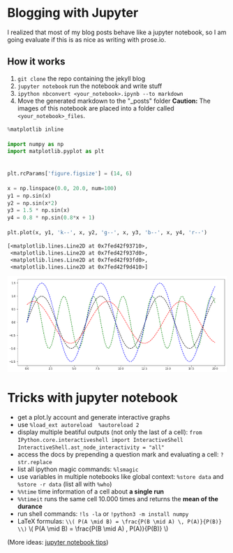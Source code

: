
# Blogging with Jupyter

I realized that most of my blog posts behave like a jupyter notebook, so I am going evaluate if this is as nice as writing with prose.io.

## How it works
1. `git clone` the repo containing the jekyll blog
2. `jupyter notebook` run the notebook and write stuff
3. `ipython nbconvert <your_notebook>.ipynb --to markdown`
4. Move the generated markdown to the "\_posts" folder **Caution:** The images of this notebook are placed into a folder called `<your_notebook>_files`. 


```python
%matplotlib inline

import numpy as np
import matplotlib.pyplot as plt


plt.rcParams['figure.figsize'] = (14, 6)

x = np.linspace(0.0, 20.0, num=100)
y1 = np.sin(x)
y2 = np.sin(x*2)
y3 = 1.5 * np.sin(x)
y4 = 0.8 * np.sin(0.8*x + 1)

plt.plot(x, y1, 'k--', x, y2, 'g--', x, y3, 'b--', x, y4, 'r--')
```




    [<matplotlib.lines.Line2D at 0x7fed42f93710>,
     <matplotlib.lines.Line2D at 0x7fed42f937d0>,
     <matplotlib.lines.Line2D at 0x7fed42f93fd0>,
     <matplotlib.lines.Line2D at 0x7fed42f9d410>]




![png](blogging_jupyter_files/blogging_jupyter_1_1.png)


# Tricks with jupyter notebook

- get a plot.ly account and generate interactive graphs
- use `%load_ext autoreload 
  %autoreload 2`
- display multiple beatiful outputs (not only the last of a cell): 
  `from IPython.core.interactiveshell import InteractiveShell
   InteractiveShell.ast_node_interactivity = "all"`
- access the docs by prepending a question mark and evaluating a cell: `?str.replace`
- list all ipython magic commands: `%lsmagic`
- use variables in multiple notebooks like global context: `%store data` and `%store -r data` (list all with `%who`)
- `%%time` time information of a cell about **a single run**
- `%%timeit` runs the same cell 10.000 times and returns the **mean of the durance**
- run shell commands: `!ls -la` or `!python3 -m install numpy`
- LaTeX formulas: `\\( P(A \mid B) = \frac{P(B \mid A) \, P(A)}{P(B)} \\)` \\( P(A \mid B) = \frac{P(B \mid A) \, P(A)}{P(B)} \\)

(More ideas: [jupyter notebook tips](https://www.dataquest.io/blog/jupyter-notebook-tips-tricks-shortcuts/))


